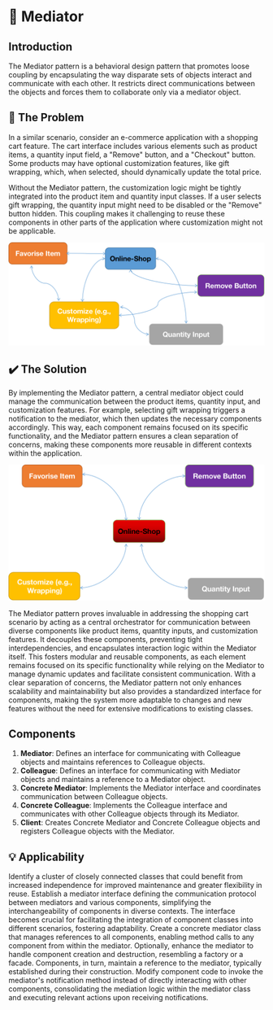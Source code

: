 
# 🚦 Mediator
## Introduction
The Mediator pattern is a behavioral design pattern that promotes loose coupling by encapsulating the way disparate sets of objects interact and communicate with each other. It restricts direct communications between the objects and forces them to collaborate only via a mediator object.
##  🚨 The Problem

In a similar scenario, consider an e-commerce application with a shopping cart feature. The cart interface includes various elements such as product items, a quantity input field, a "Remove" button, and a "Checkout" button. Some products may have optional customization features, like gift wrapping, which, when selected, should dynamically update the total price.

Without the Mediator pattern, the customization logic might be tightly integrated into the product item and quantity input classes. If a user selects gift wrapping, the quantity input might need to be disabled or the "Remove" button hidden. This coupling makes it challenging to reuse these components in other parts of the application where customization might not be applicable.

![mediator problem](../../assets/mediator.png)

## ✔️ The Solution
By implementing the Mediator pattern, a central mediator object could manage the communication between the product items, quantity input, and customization features. For example, selecting gift wrapping triggers a notification to the mediator, which then updates the necessary components accordingly. This way, each component remains focused on its specific functionality, and the Mediator pattern ensures a clean separation of concerns, making these components more reusable in different contexts within the application.

![mediator problem](../../assets/mediator_solution.png)

The Mediator pattern proves invaluable in addressing the shopping cart scenario by acting as a central orchestrator for communication between diverse components like product items, quantity inputs, and customization features. It decouples these components, preventing tight interdependencies, and encapsulates interaction logic within the Mediator itself. This fosters modular and reusable components, as each element remains focused on its specific functionality while relying on the Mediator to manage dynamic updates and facilitate consistent communication. With a clear separation of concerns, the Mediator pattern not only enhances scalability and maintainability but also provides a standardized interface for components, making the system more adaptable to changes and new features without the need for extensive modifications to existing classes.
## Components
1. **Mediator**: Defines an interface for communicating with Colleague objects and maintains references to Colleague objects.
2. **Colleague**: Defines an interface for communicating with Mediator objects and maintains a reference to a Mediator object.
3. **Concrete Mediator**: Implements the Mediator interface and coordinates communication between Colleague objects.
4. **Concrete Colleague**: Implements the Colleague interface and communicates with other Colleague objects through its Mediator.
5. **Client**: Creates Concrete Mediator and Concrete Colleague objects and registers Colleague objects with the Mediator.
## 💡 Applicability
Identify a cluster of closely connected classes that could benefit from increased independence for improved maintenance and greater flexibility in reuse. Establish a mediator interface defining the communication protocol between mediators and various components, simplifying the interchangeability of components in diverse contexts. The interface becomes crucial for facilitating the integration of component classes into different scenarios, fostering adaptability. Create a concrete mediator class that manages references to all components, enabling method calls to any component from within the mediator. Optionally, enhance the mediator to handle component creation and destruction, resembling a factory or a facade. Components, in turn, maintain a reference to the mediator, typically established during their construction. Modify component code to invoke the mediator's notification method instead of directly interacting with other components, consolidating the mediation logic within the mediator class and executing relevant actions upon receiving notifications.
